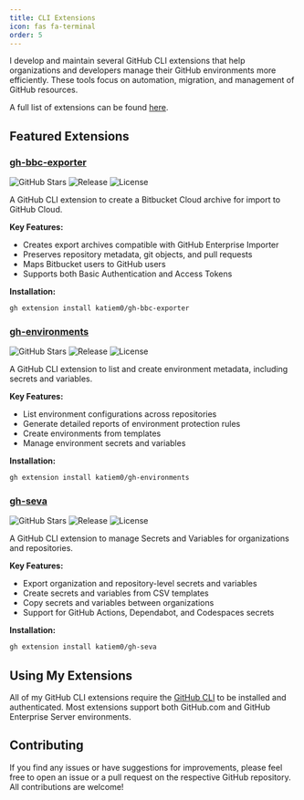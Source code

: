 ```yaml
---
title: CLI Extensions
icon: fas fa-terminal
order: 5
---
```


I develop and maintain several GitHub CLI extensions that help organizations and developers manage their GitHub environments more efficiently. These tools focus on automation, migration, and management of GitHub resources.

A full list of extensions can be found [here](https://github.com/katiem0?tab=repositories&q=topic%3Agh-extension&type=&language=&sort=stargazers).

## Featured Extensions

### [gh-bbc-exporter](https://github.com/katiem0/gh-bbc-exporter)

![GitHub Stars](https://img.shields.io/github/stars/katiem0/gh-bbc-exporter?style=social)
![Release](https://img.shields.io/github/v/release/katiem0/gh-bbc-exporter)
![License](https://img.shields.io/github/license/katiem0/gh-bbc-exporter)

A GitHub CLI extension to create a Bitbucket Cloud archive for import to GitHub Cloud.

**Key Features:**
- Creates export archives compatible with GitHub Enterprise Importer
- Preserves repository metadata, git objects, and pull requests
- Maps Bitbucket users to GitHub users
- Supports both Basic Authentication and Access Tokens

**Installation:**
```bash
gh extension install katiem0/gh-bbc-exporter
```

### [gh-environments](https://github.com/katiem0/gh-environments)

![GitHub Stars](https://img.shields.io/github/stars/katiem0/gh-environments?style=social)
![Release](https://img.shields.io/github/v/release/katiem0/gh-environments)
![License](https://img.shields.io/github/license/katiem0/gh-environments)

A GitHub CLI extension to list and create environment metadata, including secrets and variables.

**Key Features:**
- List environment configurations across repositories
- Generate detailed reports of environment protection rules
- Create environments from templates
- Manage environment secrets and variables

**Installation:**
```bash
gh extension install katiem0/gh-environments
```

### [gh-seva](https://github.com/katiem0/gh-seva)

![GitHub Stars](https://img.shields.io/github/stars/katiem0/gh-seva?style=social)
![Release](https://img.shields.io/github/v/release/katiem0/gh-seva)
![License](https://img.shields.io/github/license/katiem0/gh-seva)

A GitHub CLI extension to manage Secrets and Variables for organizations and repositories.

**Key Features:**
- Export organization and repository-level secrets and variables
- Create secrets and variables from CSV templates
- Copy secrets and variables between organizations
- Support for GitHub Actions, Dependabot, and Codespaces secrets

**Installation:**
```bash
gh extension install katiem0/gh-seva
```


## Using My Extensions

All of my GitHub CLI extensions require the [GitHub CLI](https://cli.github.com/) to be installed and authenticated. Most extensions support both GitHub.com and GitHub Enterprise Server environments.

## Contributing

If you find any issues or have suggestions for improvements, please feel free to open an issue or a pull request on the respective GitHub repository. All contributions are welcome!

